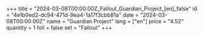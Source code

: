 +++
title = "2024-03-08T00:00:00Z_Fallout_Guardian_Project_[en]_false"
id = "4e1b0ed2-dc94-471d-9ea4-1a17f3cbb81a"
date = "2024-03-08T00:00:00Z"
name = "Guardian Project"
lang = ["en"]
price = "4.52"
quantity = 1
foil = false
set = "Fallout"
+++
